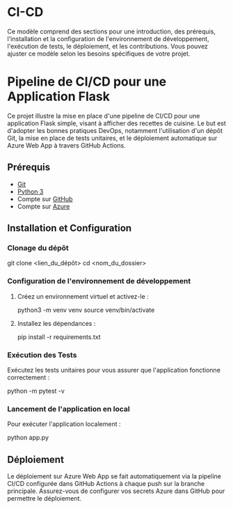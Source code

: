 # CI-CD

Ce modèle comprend des sections pour une introduction, des prérequis, l'installation et la configuration de l'environnement de développement, l'exécution de tests, le déploiement, et les contributions. Vous pouvez ajuster ce modèle selon les besoins spécifiques de votre projet.

# Pipeline de CI/CD pour une Application Flask

Ce projet illustre la mise en place d'une pipeline de CI/CD pour une application Flask simple, visant à afficher des recettes de cuisine. Le but est d'adopter les bonnes pratiques DevOps, notamment l'utilisation d'un dépôt Git, la mise en place de tests unitaires, et le déploiement automatique sur Azure Web App à travers GitHub Actions.

## Prérequis

- [Git](https://git-scm.com/downloads)
- [Python 3](https://www.python.org/downloads/)
- Compte sur [GitHub](https://github.com/)
- Compte sur [Azure](https://azure.microsoft.com/)

## Installation et Configuration

### Clonage du dépôt


git clone <lien_du_dépôt>
cd <nom_du_dossier>

### Configuration de l'environnement de développement

1. Créez un environnement virtuel et activez-le :


    python3 -m venv venv
    source venv/bin/activate
  

2. Installez les dépendances :


    pip install -r requirements.txt
  

### Exécution des Tests

Exécutez les tests unitaires pour vous assurer que l'application fonctionne correctement :


python -m pytest -v


### Lancement de l'application en local

Pour exécuter l'application localement :


python app.py


## Déploiement

Le déploiement sur Azure Web App se fait automatiquement via la pipeline CI/CD configurée dans GitHub Actions à chaque push sur la branche principale. Assurez-vous de configurer vos secrets Azure dans GitHub pour permettre le déploiement.
